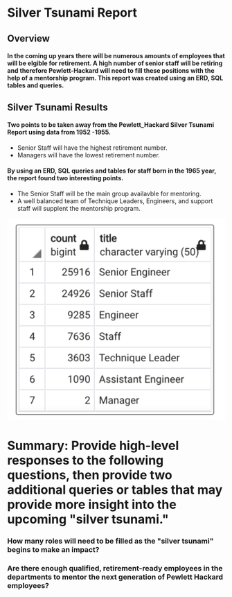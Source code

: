 

# Silver Tsunami Report

## Overview
#### In the coming up years there will be numerous amounts of employees that will be elgible for retirement.  A high number of senior staff will be retiring and therefore Pewlett-Hackard will need to fill these positions with the help of a mentorship program.  This report was created using an ERD, SQL tables and queries.  

## Silver Tsunami Results
#### Two points to be taken away from the Pewlett_Hackard Silver Tsunami Report using data from 1952 -1955.
- Senior Staff will have the highest retirement number.
- Managers will have the lowest retirement number.

#### By using an ERD, SQL queries and tables for staff born in the 1965 year, the report found two interesting points.
- The Senior Staff will be the main group availavble for mentoring.
- A well balanced team of Technique Leaders, Engineers, and support staff will supplent the mentorship program.

![This is an image](https://github.com/ramon0101alonso/Pewlett-Hackard-Analysis/blob/main/Screen%20Shot%202022-08-03%20at%2011.54.47%20PM.png)

# Summary: Provide high-level responses to the following questions, then provide two additional queries or tables that may provide more insight into the upcoming "silver tsunami."

### How many roles will need to be filled as the "silver tsunami" begins to make an impact?
### Are there enough qualified, retirement-ready employees in the departments to mentor the next generation of Pewlett Hackard employees?
